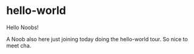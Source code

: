 # hello-world

Hello Noobs!

A Noob also here just joining today doing the hello-world tour. So nice to meet cha.
